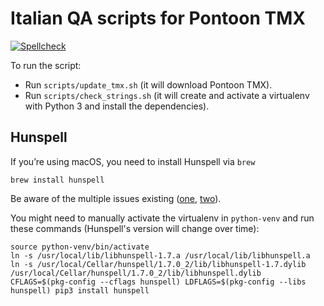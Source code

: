 # Italian QA scripts for Pontoon TMX

[![Spellcheck](https://github.com/flodolo/pontoon-tmx-it-qa/actions/workflows/linter.yaml/badge.svg)](https://github.com/flodolo/pontoon-tmx-it-qa/actions/workflows/linter.yaml)

To run the script:
- Run `scripts/update_tmx.sh` (it will download Pontoon TMX).
- Run `scripts/check_strings.sh` (it will create and activate a virtualenv with Python 3 and install the dependencies).

## Hunspell

If you’re using macOS, you need to install Hunspell via `brew`

```
brew install hunspell
```

Be aware of the multiple issues existing ([one](https://github.com/blatinier/pyhunspell/issues/26), [two](https://github.com/blatinier/pyhunspell/issues/33)).

You might need to manually activate the virtualenv in `python-venv` and run these commands (Hunspell's version will change over time):

```
source python-venv/bin/activate
ln -s /usr/local/lib/libhunspell-1.7.a /usr/local/lib/libhunspell.a
ln -s /usr/local/Cellar/hunspell/1.7.0_2/lib/libhunspell-1.7.dylib /usr/local/Cellar/hunspell/1.7.0_2/lib/libhunspell.dylib
CFLAGS=$(pkg-config --cflags hunspell) LDFLAGS=$(pkg-config --libs hunspell) pip3 install hunspell
```
